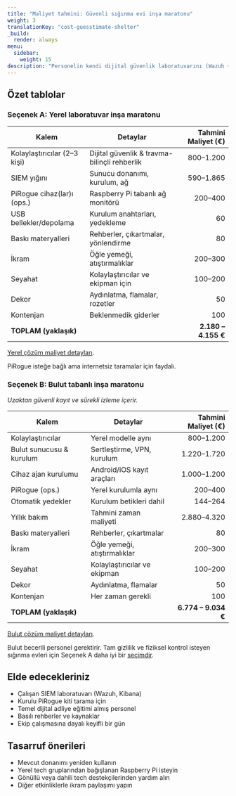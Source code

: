 ```yaml
---
title: "Maliyet tahmini: Güvenli sığınma evi inşa maratonu"
weight: 3
translationKey: "cost-guesstimate-shelter"
_build:
  render: always
menu:
  sidebar:
    weight: 15
description: "Personelin kendi dijital güvenlik laboratuvarını (Wazuh + Pirogue) kurduğu pratik bir günlük atölye için detaylı maliyet tahmini."
---
```


## Özet tablolar

### Seçenek A: Yerel laboratuvar inşa maratonu

| **Kalem**                    | **Detaylar**                                 | **Tahmini Maliyet (€)** |
|------------------------------|----------------------------------------------|------------------------:|
| Kolaylaştırıcılar (2–3 kişi) | Dijital güvenlik & travma-bilinçli rehberlik |               800–1.200 |
| SIEM yığını                  | Sunucu donanımı, kurulum, ağ                 |               590–1.865 |
| PiRogue cihaz(lar)ı (ops.)   | Raspberry Pi tabanlı ağ monitörü             |                 200–400 |
| USB bellekler/depolama       | Kurulum anahtarları, yedekleme               |                      60 |
| Baskı materyalleri           | Rehberler, çıkartmalar, yönlendirme          |                      80 |
| İkram                        | Öğle yemeği, atıştırmalıklar                 |                 200–300 |
| Seyahat                      | Kolaylaştırıcılar ve ekipman için            |                 100–200 |
| Dekor                        | Aydınlatma, flamalar, rozetler               |                      50 |
| Kontenjan                    | Beklenmedik giderler                         |                     100 |
| **TOPLAM (yaklaşık)**        |                                              |     **2.180 – 4.155 €** |

[Yerel çözüm maliyet detayları](/docs/lab/costs.md).

PiRogue isteğe bağlı ama internetsiz taramalar için faydalı.

### Seçenek B: Bulut tabanlı inşa maratonu

*Uzaktan güvenli kayıt ve sürekli izleme içerir.*

| **Kalem**                | **Detaylar**                 | **Tahmini Maliyet (€)** |
|--------------------------|------------------------------|------------------------:|
| Kolaylaştırıcılar        | Yerel modelle aynı           |               800–1.200 |
| Bulut sunucusu & kurulum | Sertleştirme, VPN, kurulum   |             1.220–1.720 |
| Cihaz ajan kurulumu      | Android/iOS kayıt araçları   |             1.000–1.200 |
| PiRogue (ops.)           | Yerel kurulumla aynı         |                 200–400 |
| Otomatik yedekler        | Kurulum betikleri dahil      |                 144–264 |
| Yıllık bakım             | Tahmini zaman maliyeti       |             2.880–4.320 |
| Baskı materyalleri       | Rehberler, çıkartmalar       |                      80 |
| İkram                    | Öğle yemeği, atıştırmalıklar |                 200–300 |
| Seyahat                  | Kolaylaştırıcılar ve ekipman |                 100–200 |
| Dekor                    | Aydınlatma, flamalar         |                      50 |
| Kontenjan                | Her zaman gerekli            |                     100 |
| **TOPLAM (yaklaşık)**    |                              |     **6.774 – 9.034 €** |

[Bulut çözüm maliyet detayları](/docs/lab/costs-cloud.md).

Bulut becerili personel gerektirir. Tam gizlilik ve fiziksel kontrol isteyen sığınma evleri için Seçenek A daha iyi bir [seçimdir](/docs/lab/architectures.md).

## Elde edecekleriniz

* Çalışan SIEM laboratuvarı (Wazuh, Kibana)
* Kurulu PiRogue kiti tarama için
* Temel dijital adliye eğitimi almış personel
* Basılı rehberler ve kaynaklar
* Ekip çalışmasına dayalı keyifli bir gün

## Tasarruf önerileri

* Mevcut donanımı yeniden kullanın
* Yerel tech gruplarından bağışlanan Raspberry Pi isteyin
* Gönüllü veya dahili tech destekçilerinden yardım alın
* Diğer etkinliklerle ikram paylaşımı yapın
